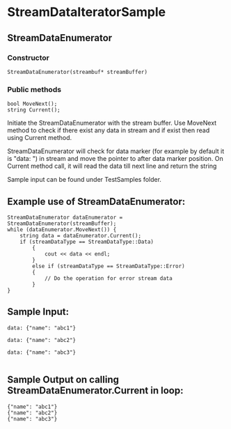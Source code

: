 # StreamDataIteratorSample

## StreamDataEnumerator
### Constructor
`StreamDataEnumerator(streambuf* streamBuffer)`
### Public methods
```
bool MoveNext();
string Current();
```

Initiate the StreamDataEnumerator with the stream buffer. Use MoveNext method to check if there exist any data in stream and if exist then read using Current method. 

StreamDataEnumerator will check for data marker (for example by default it is "data: ") in stream and move the pointer to after data marker position. On Current method call, it will read the data till next line and return the string

Sample input can be found under TestSamples folder.

## Example use of StreamDataEnumerator:
```
StreamDataEnumerator dataEnumerator = StreamDataEnumerator(streamBuffer);
while (dataEnumerator.MoveNext()) {
    string data = dataEnumerator.Current();
	if (streamDataType == StreamDataType::Data)
        {
			cout << data << endl;
		}
		else if (streamDataType == StreamDataType::Error)
		{
			// Do the operation for error stream data
		}
}
```
## Sample Input:
```
data: {"name": "abc1"}

data: {"name": "abc2"}

data: {"name": "abc3"}


```
## Sample Output on calling StreamDataEnumerator.Current in loop:
```
{"name": "abc1"}
{"name": "abc2"}
{"name": "abc3"}
```
